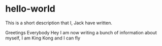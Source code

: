 # hello-world
This is a short description that I, Jack have written.

Greetings Everybody
Hey I am now writing a bunch of information about myself, I am King Kong and I can fly
